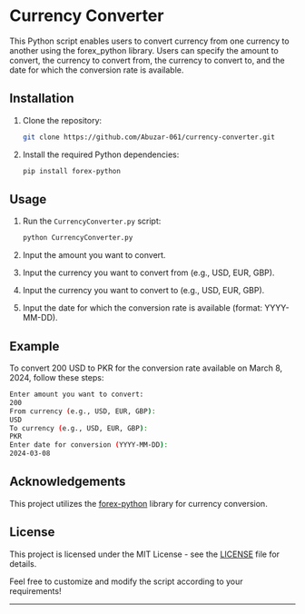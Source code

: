 # Currency Converter

This Python script enables users to convert currency from one currency to another using the forex_python library. Users can specify the amount to convert, the currency to convert from, the currency to convert to, and the date for which the conversion rate is available.

## Installation

1. Clone the repository:
    ```bash
    git clone https://github.com/Abuzar-061/currency-converter.git
    ```

2. Install the required Python dependencies:
    ```bash
    pip install forex-python
    ```

## Usage

1. Run the `CurrencyConverter.py` script:
    ```bash
    python CurrencyConverter.py
    ```

2. Input the amount you want to convert.
3. Input the currency you want to convert from (e.g., USD, EUR, GBP).
4. Input the currency you want to convert to (e.g., USD, EUR, GBP).
5. Input the date for which the conversion rate is available (format: YYYY-MM-DD).

## Example

To convert 200 USD to PKR for the conversion rate available on March 8, 2024, follow these steps:
```bash
Enter amount you want to convert:
200
From currency (e.g., USD, EUR, GBP):
USD
To currency (e.g., USD, EUR, GBP):
PKR
Enter date for conversion (YYYY-MM-DD):
2024-03-08
```

## Acknowledgements

This project utilizes the [forex-python](https://github.com/MicroPyramid/forex-python) library for currency conversion.

## License

This project is licensed under the MIT License - see the [LICENSE](LICENSE) file for details.

Feel free to customize and modify the script according to your requirements!

---

